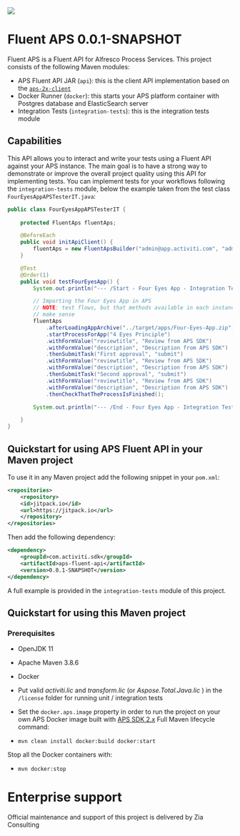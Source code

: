 [![](https://jitpack.io/v/OpenPj/fluent-aps.svg)](https://jitpack.io/#OpenPj/fluent-aps)

# Fluent APS 0.0.1-SNAPSHOT

Fluent APS is a Fluent API for Alfresco Process Services.
This project consists of the following Maven modules:

 * APS Fluent API JAR (`api`): this is the client API implementation based on the [`aps-2x-client`](https://github.com/OpenPj/aps-2x-client)
 * Docker Runner (`docker`): this starts your APS platform container with Postgres database and ElasticSearch server
 * Integration Tests (`integration-tests`): this is the integration tests module

## Capabilities

This API allows you to interact and write your tests using a Fluent API against your APS instance.
The main goal is to have a strong way to demonstrate or improve the overall project quality using this API for implementing tests.
You can implement tests for your workflows following the `integration-tests` module, below the example taken from the test class `FourEyesAppAPSTesterIT.java`:

```java
public class FourEyesAppAPSTesterIT {
	
	protected FluentAps fluentAps;

	@BeforeEach
	public void initApiClient() {
		fluentAps = new FluentApsBuilder("admin@app.activiti.com", "admin").build();
	}

	@Test
	@Order(1)
	public void testFourEyesApp() {
		System.out.println("--- /Start - Four Eyes App - Integration Test ---");

		// Importing the Four Eyes App in APS
		// NOTE: test flows, but that methods available in each instance
		// make sense
		fluentAps
			.afterLoadingAppArchive("../target/apps/Four-Eyes-App.zip")
			.startProcessForApp("4 Eyes Principle")
			.withFormValue("reviewtitle", "Review from APS SDK")
			.withFormValue("description", "Description from APS SDK")
			.thenSubmitTask("First approval", "submit")
			.withFormValue("reviewtitle", "Review from APS SDK")
			.withFormValue("description", "Description from APS SDK")
			.thenSubmitTask("Second approval", "submit")
			.withFormValue("reviewtitle", "Review from APS SDK")
			.withFormValue("description", "Description from APS SDK")
			.thenCheckThatTheProcessIsFinished();

		System.out.println("--- /End - Four Eyes App - Integration Test ---");

	}
}
```

## Quickstart for using APS Fluent API in your Maven project
To use it in any Maven project add the following snippet in your `pom.xml`:

```xml
<repositories>
	<repository>
	<id>jitpack.io</id>
	<url>https://jitpack.io</url>
	</repository>
</repositories>
```

Then add the following dependency:

```xml
<dependency>
	<groupId>com.activiti.sdk</groupId>
	<artifactId>aps-fluent-api</artifactId>
	<version>0.0.1-SNAPSHOT</version>
</dependency>
```

A full example is provided in the `integration-tests` module of this project.

## Quickstart for using this Maven project

### Prerequisites
 * OpenJDK 11
 * Apache Maven 3.8.6
 * Docker
 * Put valid  _activiti.lic_  and  _transform.lic_  (or  _Aspose.Total.Java.lic_  )  in the `/license` folder for running unit / integration tests 
 * Set the `docker.aps.image` property in order to run the project on your own APS Docker image built with [APS SDK 2.x](https://github.com/OpenPj/alfresco-process-services-project-sdk/tree/2.x)
Full Maven lifecycle command:

 * `mvn clean install docker:build docker:start`
 
Stop all the Docker containers with:
 
 * `mvn docker:stop`

# Enterprise support
Official maintenance and support of this project is delivered by Zia Consulting
